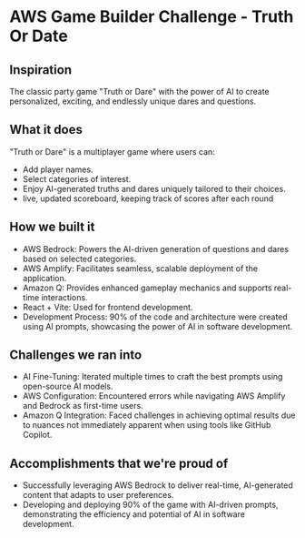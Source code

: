 # AWS Game Builder Challenge - Truth Or Date

## Inspiration
The classic party game "Truth or Dare"  with the power of AI to create personalized, exciting, and endlessly unique dares and questions.

## What it does
"Truth or Dare" is a multiplayer game where users can:

- Add player names.
- Select categories of interest.
- Enjoy AI-generated truths and dares uniquely tailored to their choices.
-  live, updated scoreboard, keeping track of scores after each round

## How we built it
- AWS Bedrock: Powers the AI-driven generation of questions and dares based on selected categories.
- AWS Amplify: Facilitates seamless, scalable deployment of the application.
- Amazon Q: Provides enhanced gameplay mechanics and supports real-time interactions.
- React + Vite: Used for frontend development.
- Development Process: 90% of the code and architecture were created using AI prompts, showcasing the power of AI in software development.

## Challenges we ran into
- AI Fine-Tuning: Iterated multiple times to craft the best prompts using open-source AI models.
- AWS Configuration: Encountered errors while navigating AWS Amplify and Bedrock as first-time users.
- Amazon Q Integration: Faced challenges in achieving optimal results due to nuances not immediately apparent when using tools like GitHub Copilot.

## Accomplishments that we're proud of
- Successfully leveraging AWS Bedrock to deliver real-time, AI-generated content that adapts to user preferences.
- Developing and deploying 90% of the game with AI-driven prompts, demonstrating the efficiency and potential of AI in software development.
